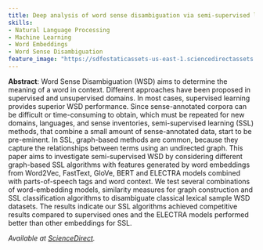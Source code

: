 ```yaml
---
title: Deep analysis of word sense disambiguation via semi-supervised learning and neural word representations
skills:
- Natural Language Processing
- Machine Learning
- Word Embeddings
- Word Sense Disambiguation
feature_image: "https://sdfestaticassets-us-east-1.sciencedirectassets.com/prod/31672674410cbc4b32e70ee09326d5f731ffdf6f/image/elsevier-non-solus.svg"
---
```


**Abstract**: Word Sense Disambiguation (WSD) aims to determine the meaning of a word in context. Different approaches have been proposed in supervised and unsupervised domains. In most cases, supervised learning provides superior WSD performance. Since sense-annotated corpora can be difficult or time-consuming to obtain, which must be repeated for new domains, languages, and sense inventories, semi-supervised learning (SSL) methods, that combine a small amount of sense-annotated data, start to be pre-eminent. In SSL, graph-based methods are common, because they capture the relationships between terms using an undirected graph. This paper aims to investigate semi-supervised WSD by considering different graph-based SSL algorithms with features generated by word embeddings from Word2Vec, FastText, GloVe, BERT and ELECTRA models combined with parts-of-speech tags and word context. We test several combinations of word-embedding models, similarity measures for graph construction and SSL classification algorithms to disambiguate classical lexical sample WSD datasets. The results indicate our SSL algorithms achieved competitive results compared to supervised ones and the ELECTRA models performed better than other embeddings for SSL.

_Available at [ScienceDirect](https://www.sciencedirect.com/science/article/abs/pii/S0020025521003273)._
